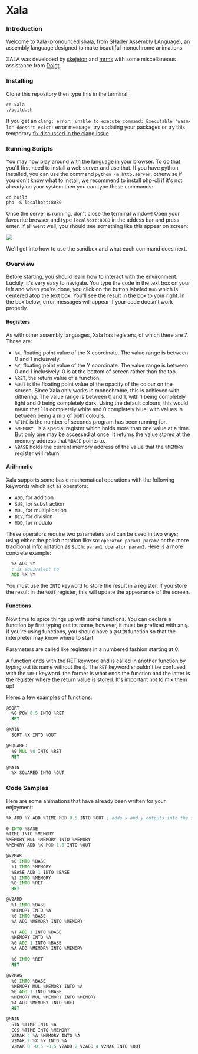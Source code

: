 # Xala
### Introduction
Welcome to Xala (pronounced shala, from SHader Assembly LAnguage), an assembly language designed to make beautiful monochrome animations.

XALA was developed by [skejeton](https://github.com/skejeton) and [mrms](https://github.com/marekmaskarinec) with some miscellaneous assistance from [Doigt](https://github.com/RealDoigt).

### Installing
Clone this repository then type this in the terminal:
```shell
cd xala
./build.sh
```
If you get an `clang: error: unable to execute command: Executable "wasm-ld" doesn't exist!` error message, try updating your packages or try this temporary [fix discussed in the clang issue](https://github.com/actions/virtual-environments/issues/5366).

### Running Scripts

You may now play around with the language in your browser. To do that you'll first need to install a web server and use that. If you have python installed, you can use the command `python -m http.server`, otherwise if you don't know what to install, we recommend to install php-cli if it's not already on your system then you can type these commands:
```shell
cd build
php -S localhost:8080
```

Once the server is running, don't close the terminal window! Open your favourite browser and type `localhost:8080` in the addess bar and press enter. If all went well, you should see something like this appear on screen:

![](https://i.imgur.com/AQ68y2E.png)

We'll get into how to use the sandbox and what each command does next.

### Overview

Before starting, you should learn how to interact with the environment. Luckily, it's very easy to navigate. You type the code in the text box on your left and when you're done, you click on the button labeled `Run` which is centered atop the text box. You'll see the result in the box to your right. In the box below, error messages will appear if your code doesn't work properly.

#### Registers
As with other assembly languages, Xala has registers, of which there are 7. Those are:

* `%X`, floating point value of the X coordinate. The value range is between 0 and 1 inclusively.
* `%Y`, floating point value of the Y coordinate. The value range is between 0 and 1 inclusively. 0 is at the bottom of screen rather than the top.
* `%RET`, the return value of a function.
* `%OUT` is the floating point value of the opacity of the colour on the screen. Since Xala only works in monochrome, this is achieved with dithering. The value range is between 0 and 1, with 1 being completely light and 0 being completely dark. Using the default colours, this would mean that 1 is completely white and 0 completely blue, with values in between being a mix of both colours.
* `%TIME` is the number of seconds program has been running for.
* `%MEMORY ` is a special register which holds more than one value at a time. But only one may be accessed at once. It returns the value stored at the memory address that `%BASE` points to.
* `%BASE` holds the current memory address of the value that the `%MEMORY` register will return.

#### Arithmetic
Xala supports some basic mathematical operations with the following keywords which act as operators:

* `ADD`, for addition
* `SUB`, for substraction
* `MUL`, for multiplication
* `DIV`, for division
* `MOD`, for modulo

These operators require two parameters and can be used in two ways; using either the polish notation like so: `operator param1 param2` or the more traditional infix notation as such: `param1 operator param2`. Here is a more concrete example:
```asm
  %X ADD %Y
  ; is equivalent to
  ADD %X %Y
```
You must use the `INTO` keyword to store the result in a register. If you store the result in the `%OUT` register, this will update the appearance of the screen.

#### Functions
Now time to spice things up with some functions. You can declare a function by first typing out its name, however, it must be prefixed with an `@`. If you're using functions, you should have a `@MAIN` function so that the interpreter may know where to start.

Parameters are called like registers in a numbered fashion starting at 0.

A function ends with the RET keyword and is called in another function by typing out its name without the `@`. The `RET` keyword shouldn't be confused with the `%RET` keyword. the former is what ends the function and the latter is the register where the return value is stored. It's important not to mix them up!

Heres a few examples of functions:
```asm
@SQRT
  %0 POW 0.5 INTO %RET
  RET

@MAIN
  SQRT %X INTO %OUT
```
```asm
@SQUARED
  %0 MUL %0 INTO %RET
  RET

@MAIN
  %X SQUARED INTO %OUT
```

### Code Samples
Here are some animations that have already been written for your enjoyment:
```asm
%X ADD %Y ADD %TIME MOD 0.5 INTO %OUT ; adds x and y outputs into the screen
```
```asm
0 INTO %BASE
%TIME INTO %MEMORY
%MEMORY MUL %MEMORY INTO %MEMORY
%MEMORY ADD %X MOD 1.0 INTO %OUT
```
```asm
@V2MAK
  %0 INTO %BASE
  %1 INTO %MEMORY
  %BASE ADD 1 INTO %BASE
  %2 INTO %MEMORY
  %0 INTO %RET
  RET

@V2ADD
  %1 INTO %BASE
  %MEMORY INTO %A
  %0 INTO %BASE
  %A ADD %MEMORY INTO %MEMORY

  %1 ADD 1 INTO %BASE
  %MEMORY INTO %A
  %0 ADD 1 INTO %BASE
  %A ADD %MEMORY INTO %MEMORY

  %0 INTO %RET
  RET

@V2MAG
  %0 INTO %BASE
  %MEMORY MUL %MEMORY INTO %A
  %0 ADD 1 INTO %BASE
  %MEMORY MUL %MEMORY INTO %MEMORY
  %A ADD %MEMORY INTO %RET
  RET

@MAIN
  SIN %TIME INTO %A
  COS %TIME INTO %MEMORY
  V2MAK 4 %A %MEMORY INTO %A
  V2MAK 2 %X %Y INTO %A
  V2MAK 0 -0.5 -0.5 V2ADD 2 V2ADD 4 V2MAG INTO %OUT
  ```
